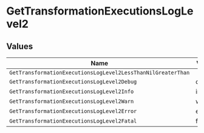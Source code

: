 # GetTransformationExecutionsLogLevel2


## Values

| Name                                                         | Value                                                        |
| ------------------------------------------------------------ | ------------------------------------------------------------ |
| `GetTransformationExecutionsLogLevel2LessThanNilGreaterThan` | <nil>                                                        |
| `GetTransformationExecutionsLogLevel2Debug`                  | debug                                                        |
| `GetTransformationExecutionsLogLevel2Info`                   | info                                                         |
| `GetTransformationExecutionsLogLevel2Warn`                   | warn                                                         |
| `GetTransformationExecutionsLogLevel2Error`                  | error                                                        |
| `GetTransformationExecutionsLogLevel2Fatal`                  | fatal                                                        |